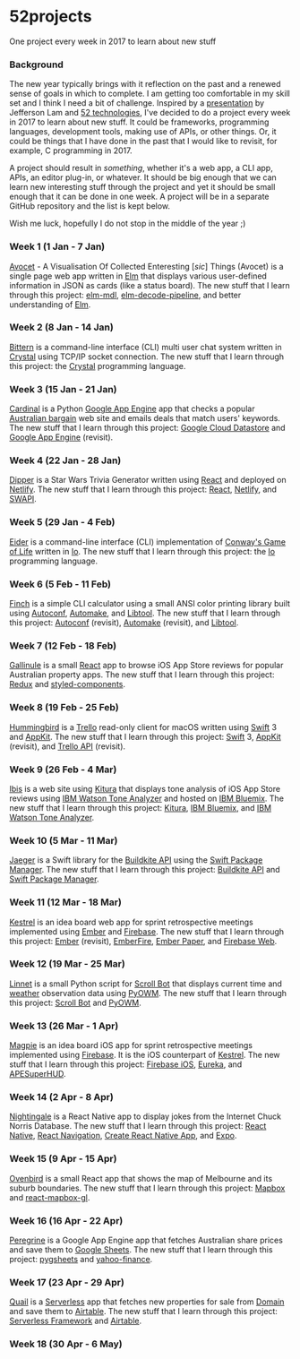 # 52projects

One project every week in 2017 to learn about new stuff

### Background

The new year typically brings with it reflection on the past and a renewed sense of goals in which to complete. I am getting too comfortable in my skill set and I think I need a bit of challenge. Inspired by a [presentation](https://speakerdeck.com/jeffersonlam/reflections-from-52-weeks-52-projects) by Jefferson Lam and [52 technologies](https://github.com/shekhargulati/52-technologies-in-2016), I've decided to do a project every week in 2017 to learn about new stuff. It could be frameworks, programming languages, development tools, making use of APIs, or other things. Or, it could be things that I have done in the past that I would like to revisit, for example, C programming in 2017.

A project should result in *something*, whether it's a web app, a CLI app, APIs, an editor plug-in, or whatever. It should be big enough that we can learn new interesting stuff through the project and yet it should be small enough that it can be done in one week. A project will be in a separate GitHub repository and the list is kept below.

Wish me luck, hopefully I do not stop in the middle of the year ;)

### Week 1 (1 Jan - 7 Jan)

[Avocet](https://github.com/donny/avocet) - A Visualisation Of Collected Enteresting [*sic*] Things (Avocet) is a single page web app written in [Elm](http://elm-lang.org) that displays various user-defined information in JSON as cards (like a status board). The new stuff that I learn through this project: [elm-mdl](https://debois.github.io/elm-mdl/), [elm-decode-pipeline](https://github.com/NoRedInk/elm-decode-pipeline), and better understanding of [Elm](http://elm-lang.org).

### Week 2 (8 Jan - 14 Jan)

[Bittern](https://github.com/donny/bittern) is a command-line interface (CLI) multi user chat system written in [Crystal](https://crystal-lang.org) using TCP/IP socket connection. The new stuff that I learn through this project: the [Crystal](https://crystal-lang.org) programming language.

### Week 3 (15 Jan - 21 Jan)

[Cardinal](https://github.com/donny/cardinal) is a Python [Google App Engine](https://cloud.google.com/appengine/) app that checks a popular [Australian bargain](https://www.ozbargain.com.au/) web site and emails deals that match users' keywords. The new stuff that I learn through this project: [Google Cloud Datastore](https://cloud.google.com/datastore/) and [Google App Engine](https://cloud.google.com/appengine/) (revisit).

### Week 4 (22 Jan - 28 Jan)

[Dipper](https://github.com/donny/dipper) is a Star Wars Trivia Generator written using [React](https://facebook.github.io/react/) and deployed on [Netlify](https://www.netlify.com). The new stuff that I learn through this project: [React](https://facebook.github.io/react/), [Netlify](https://www.netlify.com), and [SWAPI](https://swapi.co).

### Week 5 (29 Jan - 4 Feb)

[Eider](https://github.com/donny/eider) is a command-line interface (CLI) implementation of [Conway's Game of Life](https://en.wikipedia.org/wiki/Conway's_Game_of_Life) written in [Io](http://iolanguage.org). The new stuff that I learn through this project: the [Io](http://iolanguage.org) programming language.

### Week 6 (5 Feb - 11 Feb)

[Finch](https://github.com/donny/finch) is a simple CLI calculator using a small ANSI color printing library built using [Autoconf](https://www.gnu.org/software/autoconf/autoconf.html), [Automake](https://www.gnu.org/software/automake/), and [Libtool](https://www.gnu.org/software/libtool/). The new stuff that I learn through this project: [Autoconf](https://www.gnu.org/software/autoconf/autoconf.html) (revisit), [Automake](https://www.gnu.org/software/automake/) (revisit), and [Libtool](https://www.gnu.org/software/libtool/).

### Week 7 (12 Feb - 18 Feb)

[Gallinule](https://github.com/donny/gallinule) is a small [React](https://facebook.github.io/react/) app to browse iOS App Store reviews for popular Australian property apps. The new stuff that I learn through this project: [Redux](http://redux.js.org/) and [styled-components](https://styled-components.com).

### Week 8 (19 Feb - 25 Feb)

[Hummingbird](https://github.com/donny/hummingbird) is a [Trello](https://trello.com) read-only client for macOS written using [Swift](https://swift.org) 3 and [AppKit](https://developer.apple.com/reference/appkit). The new stuff that I learn through this project: [Swift](https://swift.org) 3, [AppKit](https://developer.apple.com/reference/appkit) (revisit), and [Trello API](https://developers.trello.com) (revisit).

### Week 9 (26 Feb - 4 Mar)

[Ibis](https://github.com/donny/ibis) is a web site using [Kitura](https://developer.ibm.com/swift/kitura/) that displays tone analysis of iOS App Store reviews using [IBM Watson Tone Analyzer](https://www.ibm.com/watson/developercloud/tone-analyzer.html) and hosted on [IBM Bluemix](https://developer.ibm.com/swift/swift-on-ibm-cloud/). The new stuff that I learn through this project: [Kitura](https://developer.ibm.com/swift/kitura/), [IBM Bluemix](https://developer.ibm.com/swift/swift-on-ibm-cloud/), and [IBM Watson Tone Analyzer](https://www.ibm.com/watson/developercloud/tone-analyzer.html).

### Week 10 (5 Mar - 11 Mar)

[Jaeger](https://github.com/donny/jaeger) is a Swift library for the [Buildkite API](https://buildkite.com/docs/rest-api) using the [Swift Package Manager](https://swift.org/package-manager). The new stuff that I learn through this project: [Buildkite API](https://buildkite.com/docs/rest-api) and [Swift Package Manager](https://swift.org/package-manager).

### Week 11 (12 Mar - 18 Mar)

[Kestrel](https://github.com/donny/kestrel) is an idea board web app for sprint retrospective meetings implemented using [Ember](http://emberjs.com) and [Firebase](https://firebase.google.com). The new stuff that I learn through this project: [Ember](http://emberjs.com) (revisit), [EmberFire](https://github.com/firebase/emberfire), [Ember Paper](http://miguelcobain.github.io/ember-paper), and [Firebase Web](https://firebase.google.com/docs/web/setup).

### Week 12 (19 Mar - 25 Mar)

[Linnet](https://github.com/donny/linnet) is a small Python script for [Scroll Bot](https://shop.pimoroni.com/products/scroll-bot-pi-zero-w-project-kit) that displays current time and [weather](http://openweathermap.org) observation data using [PyOWM](https://github.com/csparpa/pyowm). The new stuff that I learn through this project: [Scroll Bot](https://shop.pimoroni.com/products/scroll-bot-pi-zero-w-project-kit) and [PyOWM](https://github.com/csparpa/pyowm).

### Week 13 (26 Mar - 1 Apr)

[Magpie](https://github.com/donny/magpie) is an idea board iOS app for sprint retrospective meetings implemented using [Firebase](https://firebase.google.com). It is the iOS counterpart of [Kestrel](https://github.com/donny/kestrel). The new stuff that I learn through this project: [Firebase iOS](https://firebase.google.com/docs/ios/setup), [Eureka](https://github.com/xmartlabs/Eureka), and [APESuperHUD](https://github.com/apegroup/APESuperHUD).

### Week 14 (2 Apr - 8 Apr)

[Nightingale](https://github.com/donny/nightingale) is a React Native app to display jokes from the Internet Chuck Norris Database. The new stuff that I learn through this project: [React Native](https://facebook.github.io/react-native/), [React Navigation](https://reactnavigation.org), [Create React Native App](https://github.com/react-community/create-react-native-app), and [Expo](https://expo.io).

### Week 15 (9 Apr - 15 Apr)

[Ovenbird](https://github.com/donny/ovenbird) is a small React app that shows the map of Melbourne and its suburb boundaries. The new stuff that I learn through this project: [Mapbox](https://www.mapbox.com) and [react-mapbox-gl](https://github.com/alex3165/react-mapbox-gl).

### Week 16 (16 Apr - 22 Apr)

[Peregrine](https://github.com/donny/peregrine) is a Google App Engine app that fetches Australian share prices and save them to [Google Sheets](https://www.google.com.au/sheets/about/). The new stuff that I learn through this project: [pygsheets](https://github.com/nithinmurali/pygsheets) and [yahoo-finance](https://github.com/lukaszbanasiak/yahoo-finance).

### Week 17 (23 Apr - 29 Apr)

[Quail](https://github.com/donny/quail) is a [Serverless](https://serverless.com) app that fetches new properties for sale from [Domain](https://www.domain.com.au) and save them to [Airtable](https://airtable.com). The new stuff that I learn through this project: [Serverless Framework](https://serverless.com) and [Airtable](https://airtable.com).

### Week 18 (30 Apr - 6 May)
